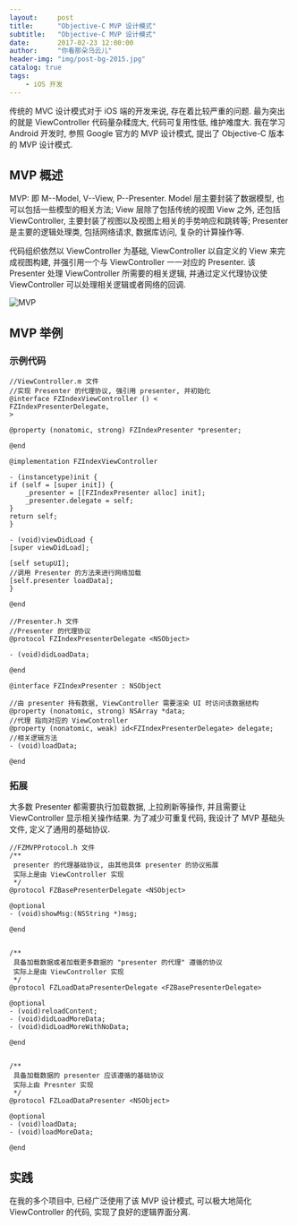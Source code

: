 ```yaml
---
layout:     post
title:      "Objective-C MVP 设计模式"
subtitle:   "Objective-C MVP 设计模式"
date:       2017-02-23 12:00:00
author:     "你看那朵乌云儿"
header-img: "img/post-bg-2015.jpg"
catalog: true
tags:
    - iOS 开发
---
```



传统的 MVC 设计模式对于 iOS 端的开发来说, 存在着比较严重的问题. 最为突出的就是 ViewController 代码量杂糅庞大, 代码可复用性低, 维护难度大. 我在学习 Android 开发时, 参照 Google 官方的 MVP 设计模式, 提出了 Objective-C 版本的 MVP 设计模式.  


## MVP 概述

MVP: 即 M--Model, V--View, P--Presenter. Model 层主要封装了数据模型, 也可以包括一些模型的相关方法; View 层除了包括传统的视图 View 之外, 还包括 ViewController, 主要封装了视图以及视图上相关的手势响应和跳转等; Presenter 是主要的逻辑处理类, 包括网络请求, 数据库访问, 复杂的计算操作等.


代码组织依然以 ViewController 为基础, ViewController 以自定义的 View 来完成视图构建, 并强引用一个与 ViewController 一一对应的 Presenter. 该 Presenter 处理 ViewController 所需要的相关逻辑, 并通过定义代理协议使 ViewController 可以处理相关逻辑或者网络的回调.


![MVP](https://github.com/Jax1993/Something/blob/master/Image/post-mvp0.png?raw=true)

## MVP 举例

### 示例代码

	//ViewController.m 文件  
	//实现 Presenter 的代理协议, 强引用 presenter, 并初始化  
	@interface FZIndexViewController () <
	FZIndexPresenterDelegate,
	>
	
	@property (nonatomic, strong) FZIndexPresenter *presenter;
	
	@end
	
	@implementation FZIndexViewController
	
	- (instancetype)init {
    if (self = [super init]) {
        _presenter = [[FZIndexPresenter alloc] init];
        _presenter.delegate = self;
    }
    return self;
	}
	
	- (void)viewDidLoad {
    [super viewDidLoad];
    
    [self setupUI];  
    //调用 Presenter 的方法来进行网络加载  
    [self.presenter loadData];
    }
	
	@end
	
	//Presenter.h 文件
	//Presenter 的代理协议
	@protocol FZIndexPresenterDelegate <NSObject>

	- (void)didLoadData;

	@end

	@interface FZIndexPresenter : NSObject

	//由 presenter 持有数据, ViewController 需要渲染 UI 时访问该数据结构
	@property (nonatomic, strong) NSArray *data;
	//代理 指向对应的 ViewController
	@property (nonatomic, weak) id<FZIndexPresenterDelegate> delegate;
	//相关逻辑方法
	- (void)loadData;

	@end
	
### 拓展

大多数 Presenter 都需要执行加载数据, 上拉刷新等操作, 并且需要让ViewController 显示相关操作结果. 为了减少可重复代码, 我设计了 MVP 基础头文件, 定义了通用的基础协议.

	//FZMVPProtocol.h 文件
	/**
	 presenter 的代理基础协议, 由其他具体 presenter 的协议拓展
	 实际上是由 ViewController 实现
	 */  
	@protocol FZBasePresenterDelegate <NSObject>

	@optional
	- (void)showMsg:(NSString *)msg;

	@end


	/**
	 具备加载数据或者加载更多数据的 "presenter 的代理" 遵循的协议
	 实际上是由 ViewController 实现
	 */  
	@protocol FZLoadDataPresenterDelegate <FZBasePresenterDelegate>

	@optional
	- (void)reloadContent;
	- (void)didLoadMoreData;
	- (void)didLoadMoreWithNoData;

	@end


	/**
	 具备加载数据的 presenter 应该遵循的基础协议
	 实际上由 Presnter 实现
	 */  
	@protocol FZLoadDataPresenter <NSObject>

	@optional
	- (void)loadData;
	- (void)loadMoreData;

	@end
	
	
## 实践

在我的多个项目中, 已经广泛使用了该 MVP 设计模式, 可以极大地简化 ViewController 的代码, 实现了良好的逻辑界面分离.